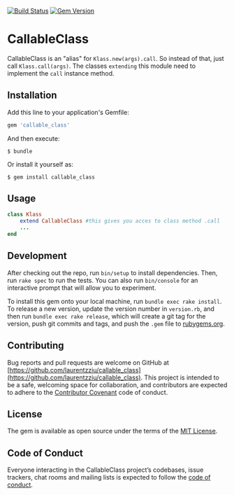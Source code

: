 [![Build Status](https://travis-ci.org/laurentzziu/callable_class.svg?branch=master)](https://travis-ci.org/laurentzziu/callable_class)
[![Gem Version](https://badge.fury.io/rb/callable_class.svg)](https://rubygems.org/gems/callable_class)

# CallableClass

CallableClass is an "alias" for `Klass.new(args).call`.
So instead of that, just call `Klass.call(args)`.
The classes `extending` this module need to implement the `call` instance method.

## Installation

Add this line to your application's Gemfile:

```ruby
gem 'callable_class'
```

And then execute:

    $ bundle

Or install it yourself as:

    $ gem install callable_class

## Usage

```ruby
class Klass
    extend CallableClass #this gives you acces to class method .call
    ...
end
```

## Development

After checking out the repo, run `bin/setup` to install dependencies. Then, run `rake spec` to run the tests. You can also run `bin/console` for an interactive prompt that will allow you to experiment.

To install this gem onto your local machine, run `bundle exec rake install`. To release a new version, update the version number in `version.rb`, and then run `bundle exec rake release`, which will create a git tag for the version, push git commits and tags, and push the `.gem` file to [rubygems.org](https://rubygems.org).

## Contributing

Bug reports and pull requests are welcome on GitHub at [https://github.com/laurentzziu/callable_class](https://github.com/laurentzziu/callable_class). This project is intended to be a safe, welcoming space for collaboration, and contributors are expected to adhere to the [Contributor Covenant](http://contributor-covenant.org) code of conduct.

## License

The gem is available as open source under the terms of the [MIT License](https://opensource.org/licenses/MIT).

## Code of Conduct

Everyone interacting in the CallableClass project’s codebases, issue trackers, chat rooms and mailing lists is expected to follow the [code of conduct](https://github.com/laurentzziu/callable_class/blob/master/CODE_OF_CONDUCT.md).
